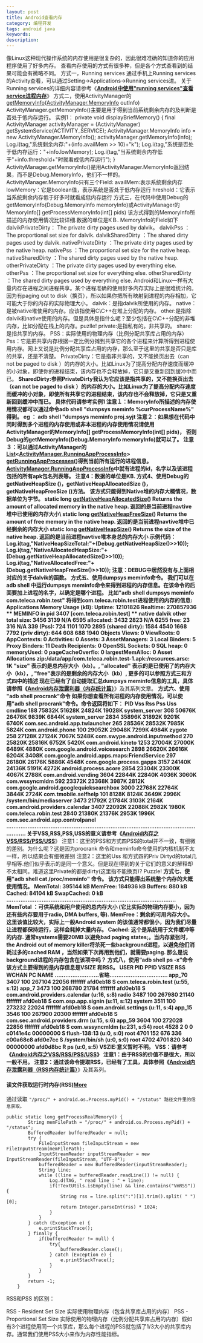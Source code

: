 ```yaml
---
layout: post
title: Android查看内存
category: 编程开发
tags: android java
keywords: 
description: 
---
```


像Linux这种现代操作系统的内存使用是很复杂的，因此很难准确的知道你的应用程序使用了好多内存。
查看内存使用的方式有很多种，但是各个方式查看到的结果可能会有微略不同。
方式一，Running services
通过手机上Running services的Activity查看，可以通过Setting-\>Applications-\>Running services进。
关于Running services的详细内容请参考《**[Android中使用"running services"查看service进程内存](http://hubingforever.blog.163.com/blog/static/17104057920114201075692/ "阅读全文")**》
方式二，使用ActivityManager的[getMemoryInfo](http://developer.android.com/reference/android/app/ActivityManager.html#getMemoryInfo%28android.app.ActivityManager.MemoryInfo%29)([ActivityManager.MemoryInfo](http://developer.android.com/reference/android/app/ActivityManager.MemoryInfo.html) outInfo)
ActivityManager.getMemoryInfo()主要是用于得到当前系统剩余内存的及判断是否处于低内存运行。
实例1：
private void displayBriefMemory() {
final ActivityManager activityManager = (ActivityManager) getSystemService(ACTIVITY\_SERVICE);
ActivityManager.MemoryInfo info = new ActivityManager.MemoryInfo();
activityManager.getMemoryInfo(info);
Log.i(tag,"系统剩余内存:"+(info.availMem \>\> 10)+"k");
Log.i(tag,"系统是否处于低内存运行："+info.lowMemory);
Log.i(tag,"当系统剩余内存低于"+info.threshold+"时就看成低内存运行");
}
ActivityManager.getMemoryInfo()是用ActivityManager.MemoryInfo返回结果，而不是Debug.MemoryInfo，他们不一样的。
ActivityManager.MemoryInfo只有三个Field:
availMem:表示系统剩余内存
lowMemory：它是boolean值，表示系统是否处于低内存运行
hreshold：它表示当系统剩余内存低于好多时就看成低内存运行
方式三，在代码中使用Debug的getMemoryInfo(Debug.MemoryInfo memoryInfo)或ActivityManager的MemoryInfo[] getProcessMemoryInfo(int[] pids)
该方式得到的MemoryInfo所描述的内存使用情况比较详细.数据的单位是KＢ.
MemoryInfo的Field如下
dalvikPrivateDirty： The private dirty pages used by dalvik。
dalvikPss ：The proportional set size for dalvik.
dalvikSharedDirty ：The shared dirty pages used by dalvik.
nativePrivateDirty ：The private dirty pages used by the native heap.
nativePss ：The proportional set size for the native heap.
nativeSharedDirty ：The shared dirty pages used by the native heap.
otherPrivateDirty ：The private dirty pages used by everything else.
otherPss ：The proportional set size for everything else.
otherSharedDirty ：The shared dirty pages used by everything else.
Android和Linux一样有大量内存在进程之间进程共享。某个进程准确的使用好多内存实际上是很难统计的。
因为有paging out to disk（换页），所以如果你把所有映射到进程的内存相加，它可能大于你的内存的实际物理大小。
dalvik：是指dalvik所使用的内存。
native：是被native堆使用的内存。应该指使用C\\C++在堆上分配的内存。
other:是指除dalvik和native使用的内存。但是具体是指什么呢？至少包括在C\\C++分配的非堆内存，比如分配在栈上的内存。puzlle!
private:是指私有的。非共享的。
share:是指共享的内存。
PSS：实际使用的物理内存（比例分配共享库占用的内存）
Pss：它是把共享内存根据一定比例分摊到共享它的各个进程来计算所得到进程使用内存。网上又说是比例分配共享库占用的内存，那么至于这里的共享是否只是库的共享，还是不清楚。
PrivateDirty：它是指非共享的，又不能换页出去（can not be paged to disk ）的内存的大小。比如Linux为了提高分配内存速度而缓冲的小对象，即使你的进程结束，该内存也不会释放掉，它只是又重新回到缓冲中而已。
**SharedDirty:**参照PrivateDirty我认为它应该是指共享的，又不能换页出去（can not be paged to disk ）的内存的大小。比如Linux为了提高分配内存速度而缓冲的小对象，即使所有共享它的进程结束，该内存也不会释放掉，它只是又重新回到缓冲中而已。
具体代码请参考实例1
注意１：MemoryInfo所描述的内存使用情况都可以通过命令adb shell "dumpsys meminfo %curProcessName%" 得到。
eg ： adb shell "dumpsys meminfo proj.syjt
注意２：如果想在代码中同时得到多个进程的内存使用或非本进程的内存使用情况请使用ActivityManager的MemoryInfo[] getProcessMemoryInfo(int[] pids)，
否则Debug的getMemoryInfo(Debug.MemoryInfo memoryInfo)就可以了。
注意３：可以通过ActivityManager的[List](http://developer.android.com/reference/java/util/List.html)\<[ActivityManager.RunningAppProcessInfo](http://developer.android.com/reference/android/app/ActivityManager.RunningAppProcessInfo.html)\> [getRunningAppProcesses](http://developer.android.com/reference/android/app/ActivityManager.html#getRunningAppProcesses%28%29)()得到当前所有运行的进程信息。
[ActivityManager.RunningAppProcessInfo](http://developer.android.com/reference/android/app/ActivityManager.RunningAppProcessInfo.html)中就有进程的id，名字以及该进程包括的所有apk包名列表等。
注意4：数据的单位是KB.
方式4、使用Debug的getNativeHeapSize ()，getNativeHeapAllocatedSize ()，getNativeHeapFreeSize ()方法。
该方式只能得到Native堆的内存大概情况，数据单位为字节。
static long [getNativeHeapAllocatedSize](http://developer.android.com/reference/android/os/Debug.html#getNativeHeapAllocatedSize%28%29)()
Returns the amount of allocated memory in the native heap.
返回的是当前进程navtive堆中已使用的内存大小\ static long [getNativeHeapFreeSize](http://developer.android.com/reference/android/os/Debug.html#getNativeHeapFreeSize%28%29)()
Returns the amount of free memory in the native heap.
返回的是当前进程navtive堆中已经剩余的内存大小
static long [getNativeHeapSize](http://developer.android.com/reference/android/os/Debug.html#getNativeHeapSize%28%29)()
Returns the size of the native heap.
返回的是当前进程navtive堆本身总的内存大小
示例代码：
Log.i(tag,"NativeHeapSizeTotal:"+(Debug.getNativeHeapSize()\>\>10));
Log.i(tag,"NativeAllocatedHeapSize:"+(Debug.getNativeHeapAllocatedSize()\>\>10));
Log.i(tag,"NativeAllocatedFree:"+(Debug.getNativeHeapFreeSize()\>\>10));
注意：DEBUG中居然没有与上面相对应的关于dalvik的函数。
方式五、使用dumpsys meminfo命令。
我们可以在adb shell 中运行dumpsys meminfo命令来得到进程的内存信息。在该命令的后面要加上进程的名字，以确定是哪个进程。
比如"adb shell dumpsys meminfo com.teleca.robin.test" 将得到com.teleca.robin.test进程使用的内存的信息:
Applications Memory Usage (kB):
Uptime: 12101826 Realtime: 270857936
\
\*\* MEMINFO in pid 3407 [com.teleca.robin.test] \*\*
native dalvik other total
size: 3456 3139 N/A 6595
allocated: 3432 2823 N/A 6255
free: 23 316 N/A 339
(Pss): 724 1101 1070 2895
(shared dirty): 1584 4540 1668 7792
(priv dirty): 644 608 688 1940
Objects
Views: 0 ViewRoots: 0
AppContexts: 0 Activities: 0
Assets: 3 AssetManagers: 3
Local Binders: 5 Proxy Binders: 11
Death Recipients: 0
OpenSSL Sockets: 0
SQL
heap: 0 memoryUsed: 0
pageCacheOverflo: 0 largestMemAlloc: 0
Asset Allocations
zip:/data/app/com.teleca.robin.test-1.apk:/resources.arsc: 1K
"size" 表示的是总内存大小（kb）。, "allocated" 表示的是已使用了的内存大小（kb），, "free"表示的是剩余的内存大小（kb）, 更多的可以参照方式三和方式四中的描述
现在已经有了自动提取汇总dumpsys meminfo信息的工具，具体请参照《**[Android内存泄露利器（内存统计篇）](http://hubingforever.blog.163.com/blog/static/17104057920114249163667/ "阅读全文")**》及其系列文章。
**方式六、**使用 "adb shell procrank"命令
如果你想查看所有进程的内存使用情况，可以使用"adb shell procrank"命令。命令返回将如下：
PID Vss Rss Pss Uss cmdline
188 75832K 51628K 24824K 19028K system\_server
308 50676K 26476K 9839K 6844K system\_server
2834 35896K 31892K 9201K 6740K com.sec.android.app.twlauncher
265 28536K 28532K 7985K 5824K com.android.phone
100 29052K 29048K 7299K 4984K zygote
258 27128K 27124K 7067K 5248K com.swype.android.inputmethod
270 25820K 25816K 6752K 5420K com.android.kineto
1253 27004K 27000K 6489K 4880K com.google.android.voicesearch
2898 26620K 26616K 6204K 3408K com.google.android.apps.maps:FriendService
297 26180K 26176K 5886K 4548K com.google.process.gapps
3157 24140K 24136K 5191K 4272K android.process.acore
2854 23304K 23300K 4067K 2788K com.android.vending
3604 22844K 22840K 4036K 3060K com.wssyncmldm
592 23372K 23368K 3987K 2812K com.google.android.googlequicksearchbox
3000 22768K 22764K 3844K 2724K com.tmobile.selfhelp
101 8128K 8124K 3649K 2996K /system/bin/mediaserver
3473 21792K 21784K 3103K 2164K com.android.providers.calendar
3407 22092K 22088K 2982K 1980K com.teleca.robin.test
2840 21380K 21376K 2953K 1996K com.sec.android.app.controlpanel
......................................................................................................................
关于VSS,RSS,PSS,USS的意义请参考《**[Android内存之VSS/RSS/PSS/USS](http://hubingforever.blog.163.com/blog/static/17104057920114411313717/ "阅读全文")**》
注意1：这里的PSS和方式四PSS的total并不一致，有细微的差别。为什么呢？这是因为procrank 命令和meminfo命令使用的内核机制不太一样，所以结果会有细微差别
注意2：这里的Uss 和方式四的Priv Dirtyd的total几乎相等.他们似乎表示的是同一个意义。但是现在得到的关于它们的意义的解释却不太相同。难道这里Private的都是dirty(这里指不能换页)? Puzzle!
**方式七、**使用"adb shell cat /proc/meminfo" 命令。
该方式只能得出系统整个内存的大概使用情况。
MemTotal: 395144 kB
MemFree: 184936 kB
Buffers: 880 kB
Cached: 84104 kB
SwapCached: 0 kB
................................................................................................
MemTotal ：可供系统和用户使用的总内存大小 (它比实际的物理内存要小，因为还有些内存要用于radio, DMA buffers, 等).
MemFree：剩余的可用内存大小。这里该值比较大，实际上一般Android system 的该值通常都很小，因为我们尽量让进程都保持运行，这样会耗掉大量内存。
Cached: 这个是系统用于文件缓冲等的内存. 通常systems需要20MB 以避免bad paging states;。当内存紧张时，the Android out of memory killer将杀死一些background进程，以避免他们消耗过多的cached RAM ，当然如果下次再用到他们，就需要paging. 那么是说background进程的内存包含在该项中吗？
**方式八，**使用“adb shell ps -x”命令
该方式主要得到的是内存信息是VSIZE 和RSS。
USER PID PPID VSIZE RSS WCHAN PC NAME
.........................省略.................................
app\_70 3407 100 267104 22056 ffffffff afd0eb18 S com.teleca.robin.test (u:55, s:12)
app\_7 3473 100 268780 21784 ffffffff afd0eb18 S com.android.providers.calendar (u:16, s:8)
radio 3487 100 267980 21140 ffffffff afd0eb18 S com.osp.app.signin (u:11, s:12)
system 3511 100 273232 22024 ffffffff afd0eb18 S com.android.settings (u:11, s:4)
app\_15 3546 100 267900 20300 ffffffff afd0eb18 S com.sec.android.providers.drm (u:15, s:6)
app\_59 3604 100 272028 22856 ffffffff afd0eb18 S com.wssyncmldm (u:231, s:54)
root 4528 2 0 0 c0141e4c 00000000 S flush-138:13 (u:0, s:0)
root 4701 152 676 336 c00a68c8 afd0e7cc S /system/bin/sh (u:0, s:0)
root 4702 4701 820 340 00000000 afd0d8bc R ps (u:0, s:5)
VSZIE:意义暂时不明。
VSS：请参考《**[Android内存之VSS/RSS/PSS/USS](http://hubingforever.blog.163.com/blog/static/17104057920114411313717/ "阅读全文")**》
注意1：由于RSS的价值不是很大，所以一般不用。
注意2：通过该命令提取RSS，已经有了工具，具体参照《**[Android内存泄露利器（RSS内存统计篇）](http://hubingforever.blog.163.com/blog/static/17104057920113252542215/ "阅读全文")**》及其系列。


#### 读文件获取运行时内存(RSS)[More](https://blog.csdn.net/xiaobaaidaba123/article/details/123299035)


通过读取
`"/proc/" + android.os.Process.myPid() + "/status" 路径文件里的信息获取。`

```
public static long getProcessRealMemory() {
        String memFilePath = "/proc/" + android.os.Process.myPid() + "/status";
        BufferedReader bufferedReader = null;
        try {
            FileInputStream fileInputStream = new FileInputStream(memFilePath);
            InputStreamReader inputStreamReader = new InputStreamReader(fileInputStream, "UTF-8");
            bufferedReader = new BufferedReader(inputStreamReader);
            String line;
            while ((line = bufferedReader.readLine()) != null) {
                Log.d(TAG, " read line : " + line);
                if(!TextUtils.isEmpty(line) && line.contains("VmRSS")) {
                    String rss = line.split(":")[1].trim().split( " ")[0];
                    return Integer.parseInt(rss) * 1024;
                }
            }
        } catch (Exception e) {
            e.printStackTrace();
        } finally {
            if(bufferedReader != null) {
                try{
                    bufferedReader.close();
                } catch (Exception e) {
                    e.printStackTrace();
                }
            }
        }
        return -1;
    }
```

RSS和PSS 的区别：

RSS - Resident Set Size 实际使用物理内存（包含共享库占用的内存）
PSS - Proportional Set Size 实际使用的物理内存（比例分配共享库占用的内存）假如有3个进程使用同一个共享库，那么每个进程的PSS就包括了1/3大小的共享库内存。通常我们使用PSS大小来作为内存性能指标。
